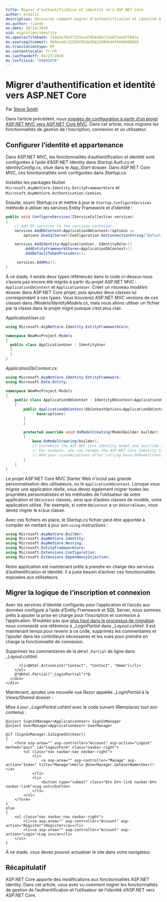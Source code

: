 ```yaml
---
title: Migrer d’authentification et identité vers ASP.NET Core
author: ardalis
description: Découvrez comment migrer d’authentification et identité à partir d’un projet ASP.NET MVC à un projet ASP.NET Core MVC.
ms.author: riande
ms.date: 10/14/2016
uid: migration/identity
ms.openlocfilehash: 72e62e78e37325ec47d54abbc11a875ae87fb63a
ms.sourcegitcommit: 5b0eca8c21550f95de3bb21096bd4fd4d9098026
ms.translationtype: MT
ms.contentlocale: fr-FR
ms.lasthandoff: 04/27/2019
ms.locfileid: "64891876"
---
```

# <a name="migrate-authentication-and-identity-to-aspnet-core"></a>Migrer d’authentification et identité vers ASP.NET Core

Par [Steve Smith](https://ardalis.com/)

Dans l’article précédent, nous [migrées de configuration à partir d’un projet ASP.NET MVC vers ASP.NET Core MVC](xref:migration/configuration). Dans cet article, nous migrons les fonctionnalités de gestion de l’inscription, connexion et un utilisateur.

## <a name="configure-identity-and-membership"></a>Configurer l’identité et appartenance

Dans ASP.NET MVC, les fonctionnalités d’authentification et identité sont configurées à l’aide d’ASP.NET Identity dans *Startup.Auth.cs* et *IdentityConfig.cs*, situé dans le *App_Start* dossier. Dans ASP.NET Core MVC, ces fonctionnalités sont configurées dans *Startup.cs*.

Installez les packages NuGet `Microsoft.AspNetCore.Identity.EntityFrameworkCore` et `Microsoft.AspNetCore.Authentication.Cookies`.

Ensuite, ouvrir *Startup.cs* et mettre à jour le `Startup.ConfigureServices` méthode à utiliser les services Entity Framework et d’identité :

```csharp
public void ConfigureServices(IServiceCollection services)
{
    // Add EF services to the services container.
    services.AddDbContext<ApplicationDbContext>(options =>
        options.UseSqlServer(Configuration.GetConnectionString("DefaultConnection")));

    services.AddIdentity<ApplicationUser, IdentityRole>()
        .AddEntityFrameworkStores<ApplicationDbContext>()
        .AddDefaultTokenProviders();

     services.AddMvc();
}
```

À ce stade, il existe deux types référencés dans le code ci-dessus nous n’avons pas encore été migrés à partir du projet ASP.NET MVC : `ApplicationDbContext` et `ApplicationUser`. Créer un nouveau *modèles* dossier dans ASP.NET Core projet, puis ajoutez deux classes lui correspondant à ces types. Vous trouverez ASP.NET MVC versions de ces classes dans */Models/IdentityModels.cs*, mais nous allons utiliser un fichier par la classe dans le projet migré puisque c’est plus clair.

*ApplicationUser.cs*:

```csharp
using Microsoft.AspNetCore.Identity.EntityFrameworkCore;

namespace NewMvcProject.Models
{
  public class ApplicationUser : IdentityUser
  {
  }
}
```

*ApplicationDbContext.cs*:

```csharp
using Microsoft.AspNetCore.Identity.EntityFramework;
using Microsoft.Data.Entity;

namespace NewMvcProject.Models
{
    public class ApplicationDbContext : IdentityDbContext<ApplicationUser>
    {
        public ApplicationDbContext(DbContextOptions<ApplicationDbContext> options)
            : base(options)
        {
        }

        protected override void OnModelCreating(ModelBuilder builder)
        {
            base.OnModelCreating(builder);
            // Customize the ASP.NET Core Identity model and override the defaults if needed.
            // For example, you can rename the ASP.NET Core Identity table names and more.
            // Add your customizations after calling base.OnModelCreating(builder);
        }
    }
}
```

Le projet ASP.NET Core MVC Starter Web n’inclut pas grande personnalisation des utilisateurs, ou le `ApplicationDbContext`. Lorsque vous migrez une application réelle, vous devez également migrer toutes les propriétés personnalisées et les méthodes de l’utilisateur de votre application et `DbContext` classes, ainsi que d’autres classes de modèle, votre application utilise. Par exemple, si votre `DbContext` a un `DbSet<Album>`, vous devez migrer le `Album` classe.

Avec ces fichiers en place, le *Startup.cs* fichier peut être apportée à compiler en mettant à jour son `using` instructions :

```csharp
using Microsoft.AspNetCore.Builder;
using Microsoft.AspNetCore.Identity;
using Microsoft.AspNetCore.Hosting;
using Microsoft.EntityFrameworkCore;
using Microsoft.Extensions.Configuration;
using Microsoft.Extensions.DependencyInjection;
```

Notre application est maintenant prête à prendre en charge des services d’authentification et identité. Il a juste besoin d’activer ces fonctionnalités exposées aux utilisateurs.

## <a name="migrate-registration-and-login-logic"></a>Migrer la logique de l’inscription et connexion

Avec les services d’identité configurés pour l’application et l’accès aux données configuré à l’aide d’Entity Framework et SQL Server, nous sommes prêts à ajouter la prise en charge pour l’inscription et connexion à l’application. N’oubliez pas que [plus haut dans le processus de migration](xref:migration/mvc#migrate-the-layout-file) nous commenté une référence à *_LoginPartial* dans *_Layout.cshtml*. Il est maintenant temps pour revenir à ce code, supprimez les commentaires et l’ajouter dans les contrôleurs nécessaires et les vues pour prendre en charge la fonctionnalité de connexion.

Supprimez les commentaires de la `@Html.Partial` de ligne dans *_Layout.cshtml*:

```cshtml
      <li>@Html.ActionLink("Contact", "Contact", "Home")</li>
    </ul>
    @*@Html.Partial("_LoginPartial")*@
  </div>
</div>
```

Maintenant, ajoutez une nouvelle vue Razor appelée *_LoginPartial* à la *Views/Shared* dossier :

Mise à jour *_LoginPartial.cshtml* avec le code suivant (Remplacez tout son contenu) :

```cshtml
@inject SignInManager<ApplicationUser> SignInManager
@inject UserManager<ApplicationUser> UserManager

@if (SignInManager.IsSignedIn(User))
{
    <form asp-area="" asp-controller="Account" asp-action="Logout" method="post" id="logoutForm" class="navbar-right">
        <ul class="nav navbar-nav navbar-right">
            <li>
                <a asp-area="" asp-controller="Manage" asp-action="Index" title="Manage">Hello @UserManager.GetUserName(User)!</a>
            </li>
            <li>
                <button type="submit" class="btn btn-link navbar-btn navbar-link">Log out</button>
            </li>
        </ul>
    </form>
}
else
{
    <ul class="nav navbar-nav navbar-right">
        <li><a asp-area="" asp-controller="Account" asp-action="Register">Register</a></li>
        <li><a asp-area="" asp-controller="Account" asp-action="Login">Log in</a></li>
    </ul>
}
```

À ce stade, vous devez pouvoir actualiser le site dans votre navigateur.

## <a name="summary"></a>Récapitulatif

ASP.NET Core apporte des modifications aux fonctionnalités ASP.NET Identity. Dans cet article, vous avez vu comment migrer les fonctionnalités de gestion de l’authentification et l’utilisateur de l’identité d’ASP.NET vers ASP.NET Core.
